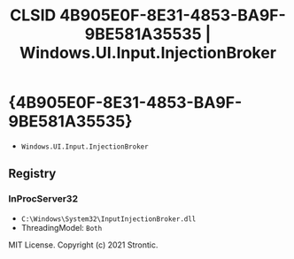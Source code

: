 ﻿---
title: "CLSID 4B905E0F-8E31-4853-BA9F-9BE581A35535 | Windows.UI.Input.InjectionBroker"
excerpt: What is COM-Object CLSID 4B905E0F-8E31-4853-BA9F-9BE581A35535?
---

# {4B905E0F-8E31-4853-BA9F-9BE581A35535}

* `Windows.UI.Input.InjectionBroker`

## Registry


### InProcServer32

* `C:\Windows\System32\InputInjectionBroker.dll`
* ThreadingModel: `Both`

MIT License. Copyright (c) 2021 Strontic.



